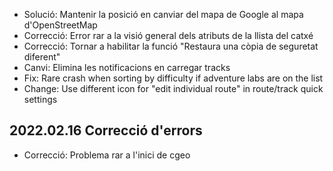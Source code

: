 - Solució: Mantenir la posició en canviar del mapa de Google al mapa d'OpenStreetMap
- Correcció: Error rar a la visió general dels atributs de la llista del catxé
- Correcció: Tornar a habilitar la funció "Restaura una còpia de seguretat diferent"
- Canvi: Elimina les notificacions en carregar tracks
- Fix: Rare crash when sorting by difficulty if adventure labs are on the list
- Change: Use different icon for "edit individual route" in route/track quick settings

## 2022.02.16 Correcció d'errors

- Correcció: Problema rar a l'inici de cgeo
